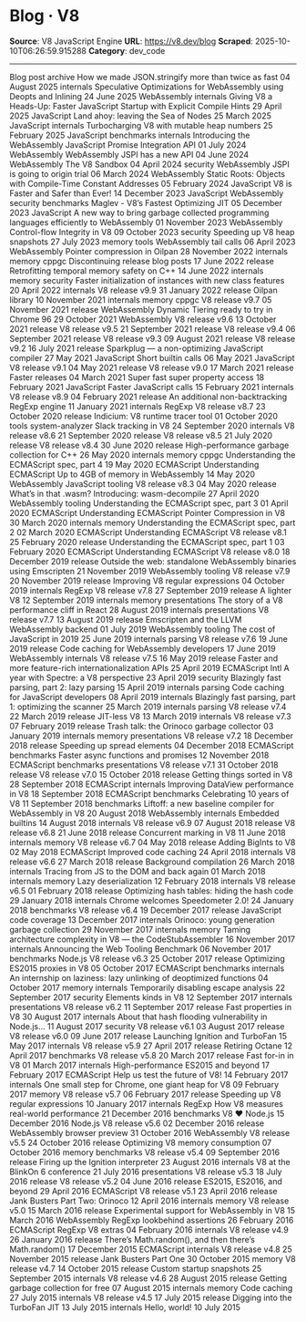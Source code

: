 # Blog · V8

**Source**: V8 JavaScript Engine
**URL**: https://v8.dev/blog
**Scraped**: 2025-10-10T06:26:59.915288
**Category**: dev_code

---

Blog post archive
How we made JSON.stringify more than twice as fast 04 August 2025 internals
Speculative Optimizations for WebAssembly using Deopts and Inlining 24 June 2025 WebAssembly internals
Giving V8 a Heads-Up: Faster JavaScript Startup with Explicit Compile Hints 29 April 2025 JavaScript
Land ahoy: leaving the Sea of Nodes 25 March 2025 JavaScript internals
Turbocharging V8 with mutable heap numbers 25 February 2025 JavaScript benchmarks internals
Introducing the WebAssembly JavaScript Promise Integration API 01 July 2024 WebAssembly
WebAssembly JSPI has a new API 04 June 2024 WebAssembly
The V8 Sandbox 04 April 2024 security
WebAssembly JSPI is going to origin trial 06 March 2024 WebAssembly
Static Roots: Objects with Compile-Time Constant Addresses 05 February 2024 JavaScript
V8 is Faster and Safer than Ever! 14 December 2023 JavaScript WebAssembly security benchmarks
Maglev - V8’s Fastest Optimizing JIT 05 December 2023 JavaScript
A new way to bring garbage collected programming languages efficiently to WebAssembly 01 November 2023 WebAssembly
Control-flow Integrity in V8 09 October 2023 security
Speeding up V8 heap snapshots 27 July 2023 memory tools
WebAssembly tail calls 06 April 2023 WebAssembly
Pointer compression in Oilpan 28 November 2022 internals memory cppgc
Discontinuing release blog posts 17 June 2022 release
Retrofitting temporal memory safety on C++ 14 June 2022 internals memory security
Faster initialization of instances with new class features 20 April 2022 internals
V8 release v9.9 31 January 2022 release
Oilpan library 10 November 2021 internals memory cppgc
V8 release v9.7 05 November 2021 release
WebAssembly Dynamic Tiering ready to try in Chrome 96 29 October 2021 WebAssembly
V8 release v9.6 13 October 2021 release
V8 release v9.5 21 September 2021 release
V8 release v9.4 06 September 2021 release
V8 release v9.3 09 August 2021 release
V8 release v9.2 16 July 2021 release
Sparkplug — a non-optimizing JavaScript compiler 27 May 2021 JavaScript
Short builtin calls 06 May 2021 JavaScript
V8 release v9.1 04 May 2021 release
V8 release v9.0 17 March 2021 release
Faster releases 04 March 2021
Super fast super property access 18 February 2021 JavaScript
Faster JavaScript calls 15 February 2021 internals
V8 release v8.9 04 February 2021 release
An additional non-backtracking RegExp engine 11 January 2021 internals RegExp
V8 release v8.7 23 October 2020 release
Indicium: V8 runtime tracer tool 01 October 2020 tools system-analyzer
Slack tracking in V8 24 September 2020 internals
V8 release v8.6 21 September 2020 release
V8 release v8.5 21 July 2020 release
V8 release v8.4 30 June 2020 release
High-performance garbage collection for C++ 26 May 2020 internals memory cppgc
Understanding the ECMAScript spec, part 4 19 May 2020 ECMAScript Understanding ECMAScript
Up to 4GB of memory in WebAssembly 14 May 2020 WebAssembly JavaScript tooling
V8 release v8.3 04 May 2020 release
What’s in that .wasm? Introducing: wasm-decompile 27 April 2020 WebAssembly tooling
Understanding the ECMAScript spec, part 3 01 April 2020 ECMAScript Understanding ECMAScript
Pointer Compression in V8 30 March 2020 internals memory
Understanding the ECMAScript spec, part 2 02 March 2020 ECMAScript Understanding ECMAScript
V8 release v8.1 25 February 2020 release
Understanding the ECMAScript spec, part 1 03 February 2020 ECMAScript Understanding ECMAScript
V8 release v8.0 18 December 2019 release
Outside the web: standalone WebAssembly binaries using Emscripten 21 November 2019 WebAssembly tooling
V8 release v7.9 20 November 2019 release
Improving V8 regular expressions 04 October 2019 internals RegExp
V8 release v7.8 27 September 2019 release
A lighter V8 12 September 2019 internals memory presentations
The story of a V8 performance cliff in React 28 August 2019 internals presentations
V8 release v7.7 13 August 2019 release
Emscripten and the LLVM WebAssembly backend 01 July 2019 WebAssembly tooling
The cost of JavaScript in 2019 25 June 2019 internals parsing
V8 release v7.6 19 June 2019 release
Code caching for WebAssembly developers 17 June 2019 WebAssembly internals
V8 release v7.5 16 May 2019 release
Faster and more feature-rich internationalization APIs 25 April 2019 ECMAScript Intl
A year with Spectre: a V8 perspective 23 April 2019 security
Blazingly fast parsing, part 2: lazy parsing 15 April 2019 internals parsing
Code caching for JavaScript developers 08 April 2019 internals
Blazingly fast parsing, part 1: optimizing the scanner 25 March 2019 internals parsing
V8 release v7.4 22 March 2019 release
JIT-less V8 13 March 2019 internals
V8 release v7.3 07 February 2019 release
Trash talk: the Orinoco garbage collector 03 January 2019 internals memory presentations
V8 release v7.2 18 December 2018 release
Speeding up spread elements 04 December 2018 ECMAScript benchmarks
Faster async functions and promises 12 November 2018 ECMAScript benchmarks presentations
V8 release v7.1 31 October 2018 release
V8 release v7.0 15 October 2018 release
Getting things sorted in V8 28 September 2018 ECMAScript internals
Improving DataView performance in V8 18 September 2018 ECMAScript benchmarks
Celebrating 10 years of V8 11 September 2018 benchmarks
Liftoff: a new baseline compiler for WebAssembly in V8 20 August 2018 WebAssembly internals
Embedded builtins 14 August 2018 internals
V8 release v6.9 07 August 2018 release
V8 release v6.8 21 June 2018 release
Concurrent marking in V8 11 June 2018 internals memory
V8 release v6.7 04 May 2018 release
Adding BigInts to V8 02 May 2018 ECMAScript
Improved code caching 24 April 2018 internals
V8 release v6.6 27 March 2018 release
Background compilation 26 March 2018 internals
Tracing from JS to the DOM and back again 01 March 2018 internals memory
Lazy deserialization 12 February 2018 internals
V8 release v6.5 01 February 2018 release
Optimizing hash tables: hiding the hash code 29 January 2018 internals
Chrome welcomes Speedometer 2.0! 24 January 2018 benchmarks
V8 release v6.4 19 December 2017 release
JavaScript code coverage 13 December 2017 internals
Orinoco: young generation garbage collection 29 November 2017 internals memory
Taming architecture complexity in V8 — the CodeStubAssembler 16 November 2017 internals
Announcing the Web Tooling Benchmark 06 November 2017 benchmarks Node.js
V8 release v6.3 25 October 2017 release
Optimizing ES2015 proxies in V8 05 October 2017 ECMAScript benchmarks internals
An internship on laziness: lazy unlinking of deoptimized functions 04 October 2017 memory internals
Temporarily disabling escape analysis 22 September 2017 security
Elements kinds in V8 12 September 2017 internals presentations
V8 release v6.2 11 September 2017 release
Fast properties in V8 30 August 2017 internals
About that hash flooding vulnerability in Node.js… 11 August 2017 security
V8 release v6.1 03 August 2017 release
V8 release v6.0 09 June 2017 release
Launching Ignition and TurboFan 15 May 2017 internals
V8 release v5.9 27 April 2017 release
Retiring Octane 12 April 2017 benchmarks
V8 release v5.8 20 March 2017 release
Fast for-in in V8 01 March 2017 internals
High-performance ES2015 and beyond 17 February 2017 ECMAScript
Help us test the future of V8! 14 February 2017 internals
One small step for Chrome, one giant heap for V8 09 February 2017 memory
V8 release v5.7 06 February 2017 release
Speeding up V8 regular expressions 10 January 2017 internals RegExp
How V8 measures real-world performance 21 December 2016 benchmarks
V8 ❤️ Node.js 15 December 2016 Node.js
V8 release v5.6 02 December 2016 release
WebAssembly browser preview 31 October 2016 WebAssembly
V8 release v5.5 24 October 2016 release
Optimizing V8 memory consumption 07 October 2016 memory benchmarks
V8 release v5.4 09 September 2016 release
Firing up the Ignition interpreter 23 August 2016 internals
V8 at the BlinkOn 6 conference 21 July 2016 presentations
V8 release v5.3 18 July 2016 release
V8 release v5.2 04 June 2016 release
ES2015, ES2016, and beyond 29 April 2016 ECMAScript
V8 release v5.1 23 April 2016 release
Jank Busters Part Two: Orinoco 12 April 2016 internals memory
V8 release v5.0 15 March 2016 release
Experimental support for WebAssembly in V8 15 March 2016 WebAssembly
RegExp lookbehind assertions 26 February 2016 ECMAScript RegExp
V8 extras 04 February 2016 internals
V8 release v4.9 26 January 2016 release
There’s Math.random(), and then there’s Math.random() 17 December 2015 ECMAScript internals
V8 release v4.8 25 November 2015 release
Jank Busters Part One 30 October 2015 memory
V8 release v4.7 14 October 2015 release
Custom startup snapshots 25 September 2015 internals
V8 release v4.6 28 August 2015 release
Getting garbage collection for free 07 August 2015 internals memory
Code caching 27 July 2015 internals
V8 release v4.5 17 July 2015 release
Digging into the TurboFan JIT 13 July 2015 internals
Hello, world! 10 July 2015
